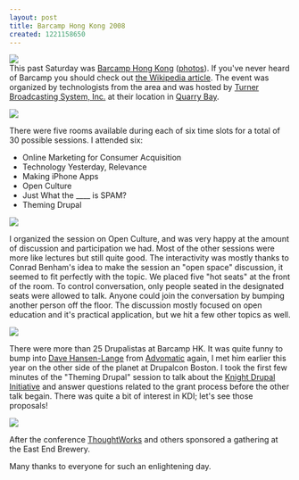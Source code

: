 ```yaml
--- 
layout: post
title: Barcamp Hong Kong 2008
created: 1221158650
---
```

<a href="http://www.barcamp.hk"><img style="display: block; margin: auto;" src="http://gallery.johndbritton.com/d/67356-1/BarcampHKLogo.png" /></a>
This past Saturday was <a href="http://www.barcamp.hk">Barcamp Hong Kong</a> (<a href="http://gallery.johndbritton.com/v/2008/china/hong_kong/barcamp">photos</a>). If you've never heard of Barcamp you should check out <a href="http://en.wikipedia.org/wiki/BarCamp">the Wikipedia article</a>. The event was organized by technologists from the area and was hosted by <a href="http://www.turner.com/">Turner Broadcasting System, Inc.</a> at their location in <a href="http://en.wikipedia.org/wiki/Quarry_Bay">Quarry Bay</a>.

<a href="http://gallery.johndbritton.com/v/2008/china/hong_kong/barcamp/IMG_2463.JPG.html"><img src="http://gallery.johndbritton.com/d/67102-3/IMG_2463.JPG" /></a>

There were five rooms available during each of six time slots for a total of 30 possible sessions. I attended six:

<ul>
<li>Online Marketing for Consumer Acquisition</li>
<li>Technology Yesterday, Relevance</li>
<li>Making iPhone Apps</li>
<li>Open Culture</li>
<li>Just What the ____ is SPAM?</li>
<li>Theming Drupal</li>
</ul>

<a href="http://gallery.johndbritton.com/v/2008/china/hong_kong/barcamp/IMG_2479.JPG.html"><img src="http://gallery.johndbritton.com/d/67193-3/IMG_2479.JPG" /></a>

I organized the session on Open Culture, and was very happy at the amount of discussion and participation we had. Most of the other sessions were more like lectures but still quite good. The interactivity was mostly thanks to Conrad Benham's idea to make the session an "open space" discussion, it seemed to fit perfectly with the topic. We placed five "hot seats" at the front of the room. To control conversation, only people seated in the designated seats were allowed to talk. Anyone could join the conversation by bumping another person off the floor. The discussion mostly focused on open education and it's practical application, but we hit a few other topics as well.

<a href="http://gallery.johndbritton.com/v/2008/china/hong_kong/barcamp/IMG_2484.JPG.html"><img src="http://gallery.johndbritton.com/d/67228-3/IMG_2484.JPG" /></a>

There were more than 25 Drupalistas at Barcamp HK. It was quite funny to bump into <a href="http://advomatic.com/node/417">Dave Hansen-Lange</a> from <a href="http://advomatic.com">Advomatic</a> again, I met him earlier this year on the other side of the planet at Drupalcon Boston. I took the first few minutes of the "Theming Drupal" session to talk about the <a href="http://groups.drupal.org/knight-drupal-initiative">Knight Drupal Initiative</a> and answer questions related to the grant process before the other talk begain. There was quite a bit of interest in KDI; let's see those proposals!

<a href="http://gallery.johndbritton.com/v/2008/china/hong_kong/barcamp/IMG_2491.JPG.html"><img src="http://gallery.johndbritton.com/d/67277-3/IMG_2491.JPG" /></a>

After the conference <a href="http://www.thoughtworks.com">ThoughtWorks</a> and others sponsored a gathering at the East End Brewery.

Many thanks to everyone for such an enlightening day.
